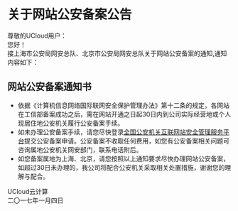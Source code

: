 

# 关于网站公安备案公告

尊敬的UCloud用户：  
您好！  
接上海市公安局网安总队、北京市公安局网安总队关于网站公安备案的通知,通知内容如下：  

## 网站公安备案通知书 

- 依据《计算机信息网络国际联网安全保护管理办法》第十二条的规定，各网站在工信部备案成功之后，需在网站开通之日起30日内到公司实际经营地或个人现居住地公安机关履行公安备案手续。 
- 如未办理公安备案手续，请您尽快登录[全国公安机关互联网站安全管理服务平台](http://www.beian.gov.cn)提交公安备案申请。公安备案不收取任何费用，如您有公安备案相关问题可咨询属地公安机关网安部门，联系电话附后。  
- 如您备案属地为上海、北京，请您按照以上通知要求尽快办理网站公安备案，如超过30日未办理的，我公司将配合公安机关采取相关处置措施，谢谢您的理解与配合。  

UCloud云计算  
二〇一七年一月四日  
